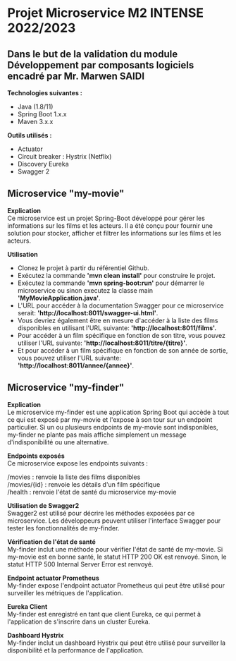 # Projet Microservice M2 INTENSE 2022/2023  
## Dans le but de la validation du module Développement par composants logiciels encadré par Mr. Marwen SAIDI  
__Technologies suivantes :__  
  - Java (1.8/11)  
  - Spring Boot 1.x.x  
  - Maven 3.x.x  

__Outils utilisés :__  
  - Actuator  
  - Circuit breaker : Hystrix (Netflix)  
  - Discovery Eureka  
  - Swagger 2  

## Microservice "my-movie"  
__Explication__  
Ce microservice est un projet Spring-Boot développé pour gérer les informations sur les films et les acteurs. Il a été conçu pour fournir une solution pour stocker, afficher et filtrer les informations sur les films et les acteurs.  

__Utilisation__  
  - Clonez le projet à partir du référentiel Github.  
  - Exécutez la commande __'mvn clean install'__ pour construire le projet.  
  - Exécutez la commande __'mvn spring-boot:run'__ pour démarrer le microservice ou sinon executez la classe main __'MyMovieApplication.java'__.  
  - L'URL pour accéder à la documentation Swagger pour ce microservice serait: __'http://localhost:8011/swagger-ui.html'__.  
  - Vous devriez également être en mesure d'accéder à la liste des films disponibles en utilisant l'URL suivante: __'http://localhost:8011/films'.__  
  - Pour accéder à un film spécifique en fonction de son titre, vous pouvez utiliser l'URL suivante: __'http://localhost:8011/titre/{titre}'__.  
  - Et pour accéder à un film spécifique en fonction de son année de sortie, vous pouvez utiliser l'URL suivante: __'http://localhost:8011/annee/{annee}'__.  

## Microservice "my-finder"  
__Explication__  
Le microservice my-finder est une application Spring Boot qui accède à tout ce qui est exposé par my-movie et l'expose à son tour sur un endpoint particulier. Si un ou plusieurs endpoints de my-movie sont indisponibles, my-finder ne plante pas mais affiche simplement un message d'indisponibilité ou une alternative.  

__Endpoints exposés__  
Ce microservice expose les endpoints suivants :  

/movies : renvoie la liste des films disponibles  
/movies/{id} : renvoie les détails d'un film spécifique  
/health : renvoie l'état de santé du microservice my-movie  

__Utilisation de Swagger2__  
Swagger2 est utilisé pour décrire les méthodes exposées par ce microservice. Les développeurs peuvent utiliser l'interface Swagger pour tester les fonctionnalités de my-finder.  

__Vérification de l'état de santé__  
My-finder inclut une méthode pour vérifier l'état de santé de my-movie. Si my-movie est en bonne santé, le statut HTTP 200 OK est renvoyé. Sinon, le statut HTTP 500 Internal Server Error est renvoyé.  

__Endpoint actuator Prometheus__  
My-finder expose l'endpoint actuator Prometheus qui peut être utilisé pour surveiller les métriques de l'application.  

__Eureka Client__  
My-finder est enregistré en tant que client Eureka, ce qui permet à l'application de s'inscrire dans un cluster Eureka.  

__Dashboard Hystrix__  
My-finder inclut un dashboard Hystrix qui peut être utilisé pour surveiller la disponibilité et la performance de l'application.  

